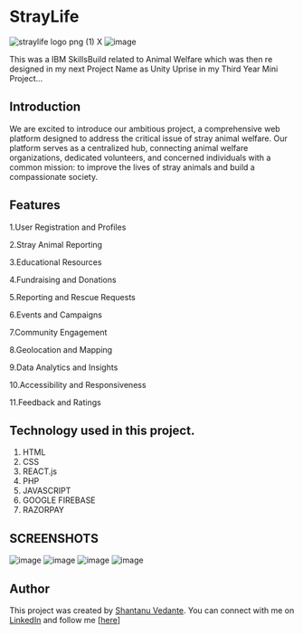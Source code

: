 # StrayLife

![straylife logo png (1)](https://github.com/user-attachments/assets/dd1f8a37-3615-40b2-98a0-406a01f703a2) X ![image](https://github.com/user-attachments/assets/f4ca48d4-87e2-4864-aed3-ad6878c46f06)


This was a IBM SkillsBuild related to Animal Welfare which was then re designed in my next Project Name as Unity Uprise in my Third Year Mini Project...

## Introduction

We are excited to introduce our ambitious project, a comprehensive web platform designed to address the critical issue of stray animal welfare. Our platform serves as a centralized hub, connecting animal welfare organizations, dedicated volunteers, and concerned individuals with a common mission: to improve the lives of stray animals and build a compassionate society.

## Features

1.User Registration and Profiles

2.Stray Animal Reporting

3.Educational Resources

4.Fundraising and Donations

5.Reporting and Rescue Requests

6.Events and Campaigns

7.Community Engagement

8.Geolocation and Mapping

9.Data Analytics and Insights

10.Accessibility and Responsiveness

11.Feedback and Ratings

## Technology used in this project.

1. HTML
2. CSS
3. REACT.js
4. PHP
5. JAVASCRIPT
6. GOOGLE FIREBASE
7. RAZORPAY 

## SCREENSHOTS
![image](https://github.com/user-attachments/assets/0b9461b7-c32d-4103-8103-0e6393d24373)
![image](https://github.com/user-attachments/assets/e434f682-0bbc-4eec-ab95-c7cbca399d8f)
![image](https://github.com/user-attachments/assets/074b81df-6f4b-4b8a-affd-0d673e806c2d)
![image](https://github.com/user-attachments/assets/29db8d90-f955-47fa-9e5d-eb9354a89cc4)


## Author

This project was created by [Shantanu Vedante](https://github.com/coderx0319/). You can connect with me on [LinkedIn](https://www.linkedin.com/in/shantanuvedante23/) and follow me [[here](https://github.com/coderx0319)]



